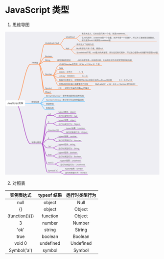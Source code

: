 # JavaScript 类型

1. 思维导图

![](/MindMap/JavaScript/JavaScript类型.png)

2. 对照表

|   实例表达式   | typeof 结果 | 运行时类型行为 |
| :------------: | :---------: | :------------: |
|      null      |   object    |      Null      |
|       {}       |   object    |     Object     |
| (function(){}) |  function   |     Object     |
|       3        |   number    |     Number     |
|      'ok'      |   string    |     String     |
|      true      |   boolean   |    Boolean     |
|     void 0     |  undefined  |   Undefined    |
|  Symbol('a')   |   symbol    |     Symbol     |
